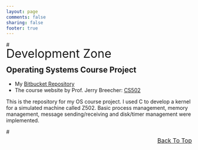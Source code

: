 ```yaml
---
layout: page
comments: false
sharing: false
footer: true
---
```


<a name="TOP"></a>
#<div style="text-align:left;line-height:3px;"><font size="6">Development Zone</font></div>

<a name="OS"></a>
## Operating Systems Course Project

* My [Bitbucket Repository](https://rdu@bitbucket.org/rdu/cs502_os_project.git)
* The course website by Prof. Jerry Breecher: [CS502](http://web.cs.wpi.edu/~jb/CS502/)

This is the repository for my OS course project. I used C to develop a kernel for a simulated machine called Z502. Basic process management, memory management, message sending/receiving and disk/timer management were implemented.


#<div style="text-align:right;line-height:3px;"><font size="3">[Back To Top](#TOP)</font></div>
